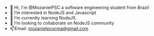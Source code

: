 - 👋 Hi, I'm @MozanielPSC a software engineering student from Brazil
- 👀 I’m interested in NodeJS and Javascript
- 🌱 I’m currently learning NodeJS.
- 💞️ I’m looking to collaborate on NodeJS community 
- 📫Email: mozanielpcorrea@gmail.com

<!---
MozanielPSC/MozanielPSC is a ✨ special ✨ repository because its `README.md` (this file) appears on your GitHub profile.
You can click the Preview link to take a look at your changes.
--->

